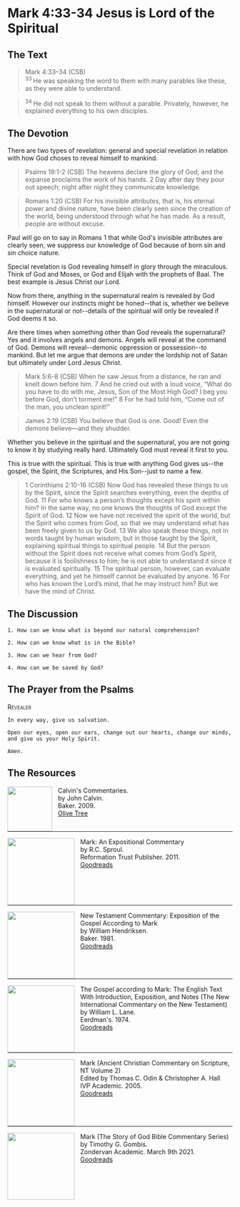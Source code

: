 # Mark 4:33-34 Jesus is Lord of the Spiritual

## The Text

>Mark 4:33–34 (CSB)  
><sup> 33 </sup> He was speaking the word to them with many parables like these, as they were able to understand. 

><sup> 34 </sup> He did not speak to them without a parable. Privately, however, he explained everything to his own disciples.

## The Devotion

There are two types of revelation: general and special revelation in relation with how God choses to reveal himself to mankind.

>Psalms 19:1-2 (CSB) The heavens declare the glory of God,
and the expanse proclaims the work of his hands.
2 Day after day they pour out speech;
night after night they communicate knowledge.

>Romans 1:20 (CSB) For his invisible attributes, that is, his eternal power and divine nature, have been clearly seen since the creation of the world, being understood through what he has made. As a result, people are without excuse.

Paul will go on to say in Romans 1 that while God's invisible attributes are clearly seen, we suppress our knowledge of God because of born sin and sin choice nature.

Special revelation is God revealing himself in glory through the miraculous. Think of God and Moses, or God and Elijah with the prophets of Baal. The best example is Jesus Christ our Lord.

Now from there, anything in the supernatural realm is revealed by God himself. However our instincts might be honed--that is, whether we believe in the supernatural or not--details of the spiritual will only be revealed if God deems it so.

Are there times when something other than God reveals the supernatural? Yes and it involves angels and demons.  Angels will reveal at the command of God. Demons will reveal--demonic oppression or possession--to mankind. But let me argue that demons are under the lordship not of Satan but ultimately under Lord Jesus Christ.

>Mark 5:6-8 (CSB) When he saw Jesus from a distance, he ran and knelt down before him. 7 And he cried out with a loud voice, “What do you have to do with me, Jesus, Son of the Most High God? I beg you before God, don’t torment me!” 8 For he had told him, “Come out of the man, you unclean spirit!”

>James 2:19 (CSB) You believe that God is one. Good! Even the demons believe—and they shudder.

Whether you believe in the spiritual and the supernatural, you are not going to know it by studying really hard. Ultimately God must reveal it first to you.

This is true with the spiritual. This is true with anything God gives us--the gospel, the Spirit, the Scriptures, and His Son--just to name a few.

>1 Corinthians 2:10-16 (CSB) Now God has revealed these things to us by the Spirit, since the Spirit searches everything, even the depths of God. 11 For who knows a person’s thoughts except his spirit within him? In the same way, no one knows the thoughts of God except the Spirit of God. 12 Now we have not received the spirit of the world, but the Spirit who comes from God, so that we may understand what has been freely given to us by God. 13 We also speak these things, not in words taught by human wisdom, but in those taught by the Spirit, explaining spiritual things to spiritual people. 14 But the person without the Spirit does not receive what comes from God’s Spirit, because it is foolishness to him; he is not able to understand it since it is evaluated spiritually. 15 The spiritual person, however, can evaluate everything, and yet he himself cannot be evaluated by anyone. 16 For
who has known the Lord’s mind,
that he may instruct him?
But we have the mind of Christ.

## The Discussion

```text
1. How can we know what is beyond our natural comprehension?

2. How can we know what is in the Bible?

3. How can we hear from God?

4. How can we be saved by God?
```

## The Prayer from the Psalms

>

<div style='font-variant: small-caps;'>
Revealer 
</div>

```text
In every way, give us salvation.

Open our eyes, open our ears, change out our hearts, change our minds, and give us your Holy Spirit.

Amen.
```

<div style="page-break-after: always;"></div>


## The Resources

<p style="clear:both;">

<img src="/images/resources/commentary-calvin-set.png" align="left" width="100" style="padding-right: 10px" />Calvin's Commentaries.  
by John Calvin.  
Baker. 2009.  
[Olive Tree](https://www.olivetree.com/store/product.php?productid=17517)

<p style="clear:both;">

---

<img src="/images/resources/commentary-mark-sproul.jpg" align="left" width="150" style="padding-right: 10px" />Mark: An Expositional Commentary  
by R.C. Sproul.  
Reformation Trust Publisher. 2011.  
[Goodreads](https://www.goodreads.com/book/show/13329901-mark?ac=1&from_search=true&qid=AjPCOwNAXj&rank=1)

<p style="clear:both;">

---

<img src="/images/resources/commentary-mark-hendriksen.jpg" align="left" width="150" style="padding-right: 10px" />New Testament Commentary: Exposition of the Gospel According to Mark  
by William Hendriksen.  
Baker. 1981.  
[Goodreads](https://www.goodreads.com/book/show/2365098.Mark)

<p style="clear:both;">

---

<img src="/images/resources/commentary-mark-lane.jpg" align="left" width="150" style="padding-right: 10px" />The Gospel according to Mark: The English Text With Introduction, Exposition, and Notes (The New International Commentary on the New Testament)  
by William L. Lane.  
Eerdman's. 1974.  
[Goodreads](https://www.goodreads.com/book/show/978619.The_Gospel_of_Mark?from_search=true&from_srp=true&qid=UOUMUiJ7z4&rank=2)

<p style="clear:both;">

---

<img src="/images/resources/commentary-mark-oden.jpg" align="left" width="150" style="padding-right: 10px" />Mark (Ancient Christian Commentary on Scripture, NT Volume 2)  
Edited by Thomas C. Odin & Christopher A. Hall  
IVP Academic. 2005.  
[Goodreads](https://www.goodreads.com/book/show/33015669-mark)

<p style="clear:both;">

---

<img src="/images/resources/commentary-mark-gombis.jpg" align="left" width="150" style="padding-right: 10px" />Mark (The Story of God Bible Commentary Series)  
by Timothy G. Gombis.   
Zondervan Academic. March 9th 2021.  
[Goodreads](https://www.goodreads.com/book/show/54287613-mark)

<p style="clear:both;">
